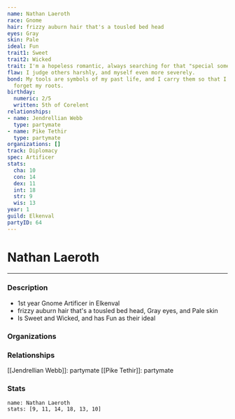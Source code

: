 ```yaml
---
name: Nathan Laeroth
race: Gnome
hair: frizzy auburn hair that's a tousled bed head
eyes: Gray
skin: Pale
ideal: Fun
trait1: Sweet
trait2: Wicked
trait: I'm a hopeless romantic, always searching for that "special someone."
flaw: I judge others harshly, and myself even more severely.
bond: My tools are symbols of my past life, and I carry them so that I will never
  forget my roots.
birthday:
  numeric: 2/5
  written: 5th of Corelent
relationships:
- name: Jendrellian Webb
  type: partymate
- name: Pike Tethir
  type: partymate
organizations: []
track: Diplomacy
spec: Artificer
stats:
  cha: 10
  con: 14
  dex: 11
  int: 18
  str: 9
  wis: 13
year: 1
guild: Elkenval
partyID: 64
---
```

# Nathan Laeroth
---
### Description
- 1st year Gnome Artificer in Elkenval
- frizzy auburn hair that's a tousled bed head, Gray eyes, and Pale skin
- Is Sweet and Wicked, and has Fun as their ideal

### Organizations
### Relationships
[[Jendrellian Webb]]: partymate
[[Pike Tethir]]: partymate
### Stats
```statblock
name: Nathan Laeroth
stats: [9, 11, 14, 18, 13, 10]
```